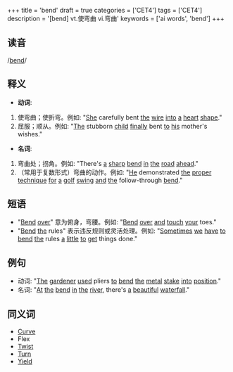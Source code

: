 +++
title = 'bend'
draft = true
categories = ['CET4']
tags = ['CET4']
description = '[bend] vt.使弯曲 vi.弯曲'
keywords = ['ai words', 'bend']
+++

## 读音
/[bend](/zh/post/bend/)/

## 释义
- **动词**:
1. 使弯曲；使折弯。例如: "[She](/zh/post/she/) carefully bent [the](/zh/post/the/) [wire](/zh/post/wire/) [into](/zh/post/into/) [a](/zh/post/a/) [heart](/zh/post/heart/) [shape](/zh/post/shape/)."
2. 屈服；顺从。例如: "[The](/zh/post/the/) stubborn [child](/zh/post/child/) [finally](/zh/post/finally/) bent [to](/zh/post/to/) [his](/zh/post/his/) mother's wishes."

- **名词**:
1. 弯曲处；拐角。例如: "There's [a](/zh/post/a/) [sharp](/zh/post/sharp/) [bend](/zh/post/bend/) [in](/zh/post/in/) [the](/zh/post/the/) [road](/zh/post/road/) [ahead](/zh/post/ahead/)."
2. （常用于复数形式）弯曲的动作。例如: "[He](/zh/post/he/) demonstrated [the](/zh/post/the/) [proper](/zh/post/proper/) [technique](/zh/post/technique/) [for](/zh/post/for/) [a](/zh/post/a/) [golf](/zh/post/golf/) [swing](/zh/post/swing/) [and](/zh/post/and/) [the](/zh/post/the/) follow-through [bend](/zh/post/bend/)."

## 短语
- "[Bend](/zh/post/bend/) [over](/zh/post/over/)" 意为俯身，弯腰。例如: "[Bend](/zh/post/bend/) [over](/zh/post/over/) [and](/zh/post/and/) [touch](/zh/post/touch/) [your](/zh/post/your/) toes."
- "[Bend](/zh/post/bend/) [the](/zh/post/the/) rules" 表示违反规则或灵活处理。例如: "[Sometimes](/zh/post/sometimes/) [we](/zh/post/we/) [have](/zh/post/have/) [to](/zh/post/to/) [bend](/zh/post/bend/) [the](/zh/post/the/) rules [a](/zh/post/a/) [little](/zh/post/little/) [to](/zh/post/to/) [get](/zh/post/get/) things done."

## 例句
- 动词: "[The](/zh/post/the/) [gardener](/zh/post/gardener/) [used](/zh/post/used/) pliers [to](/zh/post/to/) [bend](/zh/post/bend/) [the](/zh/post/the/) [metal](/zh/post/metal/) [stake](/zh/post/stake/) [into](/zh/post/into/) [position](/zh/post/position/)."
- 名词: "[At](/zh/post/at/) [the](/zh/post/the/) [bend](/zh/post/bend/) [in](/zh/post/in/) [the](/zh/post/the/) [river](/zh/post/river/), there's [a](/zh/post/a/) [beautiful](/zh/post/beautiful/) [waterfall](/zh/post/waterfall/)."

## 同义词
- [Curve](/zh/post/curve/)
- Flex
- [Twist](/zh/post/twist/)
- [Turn](/zh/post/turn/)
- [Yield](/zh/post/yield/)
